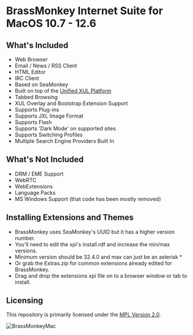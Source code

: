 # BrassMonkey Internet Suite for MacOS 10.7 - 12.6

## What's Included

* Web Browser
* Email / News / RSS Client
* HTML Editor
* IRC Client
* Based on SeaMonkey
* Built on top of the [Unified XUL Platform](https://repo.palemoon.org/MoonchildProductions/UXP)
* Tabbed Browsing
* XUL Overlay and Bootstrap Extension Support
* Supports Plug-ins
* Supports JXL Image Format
* Supports Flash
* Supports 'Dark Mode' on supported sites
* Supports Switching Profiles
* Multiple Search Engine Providers Built In

## What's Not Included

* DRM / EME Support
* WebRTC
* WebExtensions
* Language Packs
* MS Windows Support (that code has been mostly removed)

## Installing Extensions and Themes

* BrassMonkey uses SeaMonkey's UUID but it has a higher version number.
* You'll need to edit the xpi's install.rdf and increase the min/max versions.
* Minimum version should be 32.4.0 and max can just be an asterisk *
* Or grab the Extras.zip for common extensions already edited for BrassMonkey.
* Drag and drop the extensions xpi file on to a browser window or tab to install.

## Licensing

This repository is primarily licensed under the [MPL Version 2.0](http://mozilla.org/MPL/2.0/).

![BrassMonkeyMac](https://github.com/wicknix/brass-monkey/assets/39230578/f9d50f59-b2f3-4be1-ab2d-9c7adab7e76d)

